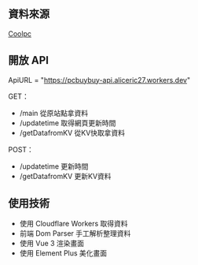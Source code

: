 ## 資料來源 

[Coolpc](https://www.coolpc.com.tw/evaluate.php)

## 開放 API

ApiURL = "https://pcbuybuy-api.aliceric27.workers.dev"

GET：
- /main 從原站點拿資料
- /updatetime 取得網頁更新時間
- /getDatafromKV 從KV快取拿資料

POST：
- /updatetime 更新時間
- /getDatafromKV 更新KV資料

## 使用技術

- 使用 Cloudflare Workers 取得資料
- 前端 Dom Parser 手工解析整理資料
- 使用 Vue 3 渲染畫面
- 使用 Element Plus 美化畫面


